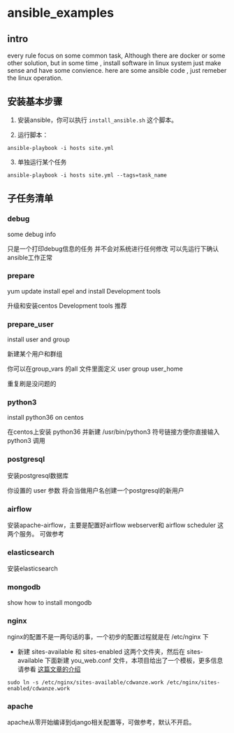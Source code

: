 # ansible_examples

## intro
every rule focus on some common task, Although there are docker or some other solution, but in some time , install software in linux system just make sense and have some convience. here are some ansible code , just remeber the linux operation.



## 安装基本步骤
1. 安装ansible，你可以执行 `install_ansible.sh` 这个脚本。

2. 运行脚本：
```
ansible-playbook -i hosts site.yml
```

3. 单独运行某个任务
```
ansible-playbook -i hosts site.yml --tags=task_name
```


## 子任务清单

### debug 
some debug info

只是一个打印debug信息的任务 并不会对系统进行任何修改 可以先运行下确认ansible工作正常

### prepare 
yum update  install epel and install Development tools

升级和安装centos Development tools 推荐

### prepare_user
install user and group

新建某个用户和群组

你可以在group_vars 的all 文件里面定义 user group user_home 


重复刷是没问题的

### python3
install python36 on centos

在centos上安装 python36 并新建 /usr/bin/python3 符号链接方便你直接输入 python3 调用


### postgresql
安装postgresql数据库 

你设置的 user 参数 将会当做用户名创建一个postgresql的新用户



### airflow
安装apache-airflow，主要是配置好airflow webserver和 airflow scheduler 这两个服务。 可做参考


### elasticsearch
安装elasticsearch

### mongodb
show how to install mongodb

### nginx
nginx的配置不是一两句话的事，一个初步的配置过程就是在 /etc/nginx 下
- 新建 sites-available 和 sites-enabled 这两个文件夹，然后在 sites-available 下面新建 you_web.conf 文件，本项目给出了一个模板，更多信息请参看 [这篇文章的介绍](https://docs.cdwanze.work/articles/nginx-web-server.html)

```
sudo ln -s /etc/nginx/sites-available/cdwanze.work /etc/nginx/sites-enabled/cdwanze.work
```

### apache
apache从零开始编译到django相关配置等，可做参考，默认不开启。


